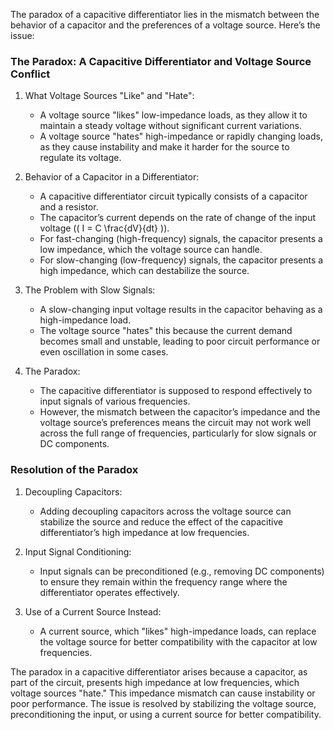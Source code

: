 The paradox of a capacitive differentiator lies in the mismatch between the behavior of a capacitor and the preferences of a voltage source. Here’s the issue:

### The Paradox: A Capacitive Differentiator and Voltage Source Conflict

1. What Voltage Sources "Like" and "Hate":
   - A voltage source "likes" low-impedance loads, as they allow it to maintain a steady voltage without significant current variations.
   - A voltage source "hates" high-impedance or rapidly changing loads, as they cause instability and make it harder for the source to regulate its voltage.

2. Behavior of a Capacitor in a Differentiator:
   - A capacitive differentiator circuit typically consists of a capacitor and a resistor.
   - The capacitor’s current depends on the rate of change of the input voltage (\( I = C \frac{dV}{dt} \)).
   - For fast-changing (high-frequency) signals, the capacitor presents a low impedance, which the voltage source can handle.
   - For slow-changing (low-frequency) signals, the capacitor presents a high impedance, which can destabilize the source.

3. The Problem with Slow Signals:
   - A slow-changing input voltage results in the capacitor behaving as a high-impedance load.
   - The voltage source "hates" this because the current demand becomes small and unstable, leading to poor circuit performance or even oscillation in some cases.

4. The Paradox:
   - The capacitive differentiator is supposed to respond effectively to input signals of various frequencies.
   - However, the mismatch between the capacitor’s impedance and the voltage source’s preferences means the circuit may not work well across the full range of frequencies, particularly for slow signals or DC components.

### Resolution of the Paradox

1. Decoupling Capacitors:

   - Adding decoupling capacitors across the voltage source can stabilize the source and reduce the effect of the capacitive differentiator’s high impedance at low frequencies.

2. Input Signal Conditioning:

   - Input signals can be preconditioned (e.g., removing DC components) to ensure they remain within the frequency range where the differentiator operates effectively.

3. Use of a Current Source Instead:

   - A current source, which "likes" high-impedance loads, can replace the voltage source for better compatibility with the capacitor at low frequencies.

The paradox in a capacitive differentiator arises because a capacitor, as part of the circuit, presents high impedance at low frequencies, which voltage sources "hate." This impedance mismatch can cause instability or poor performance. The issue is resolved by stabilizing the voltage source, preconditioning the input, or using a current source for better compatibility.
